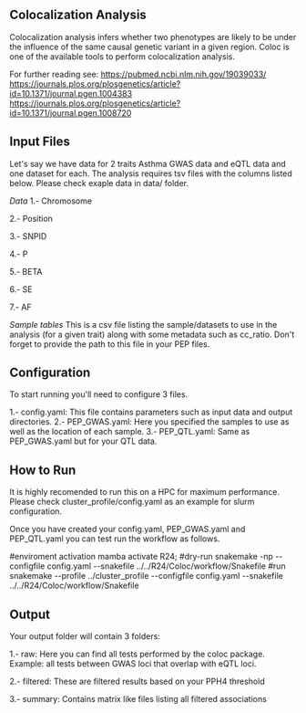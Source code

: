 Colocalization Analysis
-------------------------------------
Colocalization analysis infers whether
two phenotypes are likely to be under
the influence of the same causal genetic
variant in a given region. Coloc is one
of the available tools to perform
colocalization analysis.


For further reading see:
https://pubmed.ncbi.nlm.nih.gov/19039033/
https://journals.plos.org/plosgenetics/article?id=10.1371/journal.pgen.1004383
https://journals.plos.org/plosgenetics/article?id=10.1371/journal.pgen.1008720


Input Files
-------------------
Let's say we have data for 2 traits Asthma GWAS data and eQTL data
and one dataset for each. The analysis requires tsv files with the 
columns listed below. Please check exaple data in data/ folder.

*Data*
1.- Chromosome

2.- Position

3.- SNPID

4.- P

5.- BETA

6.- SE

7.- AF

*Sample tables*
This is a csv file listing the sample/datasets to use in the
analysis (for a given trait) along with some metadata 
such as cc_ratio. Don't forget to provide the path to this 
file in your PEP files.

Configuration
----------------
To start running you'll need to configure 3 files.

1.- config.yaml: This file contains parameters 
such as input data and output directories.
2.- PEP_GWAS.yaml: Here you specified the samples 
to use as well as the location of each sample.
3.- PEP_QTL.yaml: Same as PEP_GWAS.yaml but for
your QTL data.

How to Run
-------------------
It is highly recomended to run this on a HPC for maximum performance.
Please check cluster_profile/config.yaml as an example for slurm 
configuration.

Once you have created your config.yaml, PEP_GWAS.yaml
and PEP_QTL.yaml you can test run the workflow as 
follows.

#enviroment activation
mamba activate R24;
#dry-run
snakemake -np --configfile config.yaml --snakefile ../../R24/Coloc/workflow/Snakefile
#run
snakemake --profile ../cluster_profile --configfile config.yaml --snakefile ../../R24/Coloc/workflow/Snakefile


Output
---------------
Your output folder will contain 3 folders:

1.- raw: Here you can find all tests performed by
the coloc package. Example: all tests between GWAS
loci that overlap with eQTL loci.

2.- filtered: These are filtered results based on
your PPH4 threshold

3.- summary: Contains matrix like files listing 
all filtered associations


